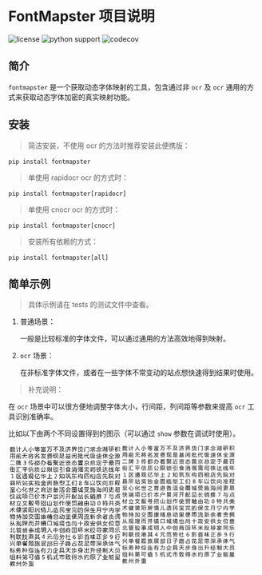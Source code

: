 # FontMapster 项目说明

![license](https://img.shields.io/github/license/shengchenyang/FontMapster)
![python support](https://img.shields.io/badge/python-3.8%2B-blue)
![codecov](https://codecov.io/gh/shengchenyang/FontMapster/graph/badge.svg?token=SdVS49h3hd)

## 简介

`fontmapster` 是一个获取动态字体映射的工具，包含通过非 `ocr` 及 `ocr` 通用的方式来获取动态字体加密的真实映射功能。

## 安装

> 简洁安装，不使用 ocr 的方法时推荐安装此便携版：

```
pip install fontmapster
```

> 单使用 rapidocr ocr 的方式时：

```
pip install fontmapster[rapidocr]
```

> 单使用 cnocr ocr 的方式时：

```
pip install fontmapster[cnocr]
```

> 安装所有依赖的方式：

```
pip install fontmapster[all]
```

## 简单示例

> 具体示例请在 tests 的测试文件中查看。

1. 普通场景：

   一般是比较标准的字体文件，可以通过通用的方法高效地得到映射。

2. `ocr` 场景：

   在非标准字体文件，或者在一些字体不常变动的站点想快速得到结果时使用。

> 补充说明：

在 `ocr` 场景中可以很方便地调整字体大小，行间距，列间距等参数来提高 `ocr` 工具识别准确率。

比如以下由两个不同设置得到的图示（可以通过 `show` 参数在调试时使用）。

<div>
    <img src=".\examples\result1.png" style="float: left; width: 45%">
    <img src=".\examples\result2.png" style="float: left; width: 45%">
</div>
